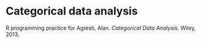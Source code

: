 # Categorical data analysis

R programming practice for Agresti, Alan. _Categorical Data Analysis._ Wiley, 2013.
